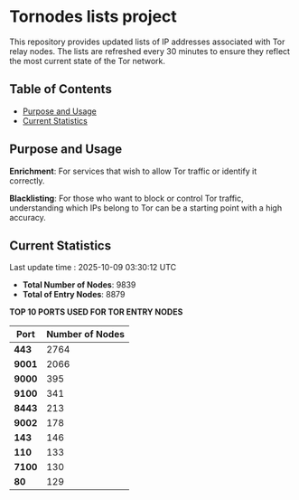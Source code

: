 # Tornodes lists project

This repository provides updated lists of IP addresses associated with Tor relay nodes. The lists are refreshed every 30 minutes to ensure they reflect the most current state of the Tor network.

## Table of Contents

- [Purpose and Usage](#purpose-and-usage)
- [Current Statistics](#current-statistics)


## Purpose and Usage

**Enrichment**: For services that wish to allow Tor traffic or identify it correctly.

**Blacklisting**: For those who want to block or control Tor traffic, understanding which IPs belong to Tor can be a starting point with a high accuracy.

## Current Statistics

Last update time : 2025-10-09 03:30:12 UTC

- **Total Number of Nodes**: 9839
- **Total of Entry Nodes**: 8879

**TOP 10 PORTS USED FOR TOR ENTRY NODES**

| **Port** | **Number of Nodes** |
|------|-----------------|
| **443**   | 2764  |
| **9001**   | 2066  |
| **9000**   | 395  |
| **9100**   | 341  |
| **8443**   | 213  |
| **9002**   | 178  |
| **143**   | 146  |
| **110**   | 133  |
| **7100**   | 130  |
| **80**   | 129  |


